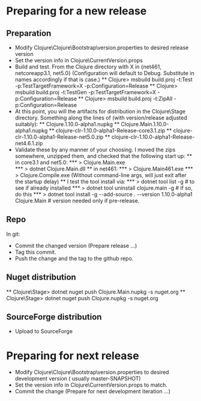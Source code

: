 <!-- -*- mode: markdown ; mode: visual-line ; coding: utf-8 -*- -->

# Preparing for a new release

## Preparation

* Modify Clojure\Clojure\Bootstrap\version.properties to desired release version
* Set the version info in Clojure\CurrentVersion.props
* Build and test.  From the Clojure directory with X in {net461, netcoreapp3.1, net5.0} (Configuration will default to Debug. Substitute in names accordingly if that is case.)
** Clojure>  msbuild build.proj -t:Test -p:TestTargetFramework=X -p:Configuration=Release
** Clojure>  msbuild build.proj -t:TestGen -p:TestTargetFramework=X -p:Configuration=Release
** Clojure>  msbuild build.proj -t:ZipAll  -p:Configuration=Release
* At this point, you will the artifacts for distribution in the Clojure\Stage directory.  Something along the lines of (with version/release adjusted suitably):
** Clojure.1.10.0-alpha1.nupkg
** Clojure.Main.1.10.0-alpha1.nupkg
** clojure-clr-1.10.0-alpha1-Release-core3.1.zip
** clojure-clr-1.10.0-alpha1-Release-net5.0.zip
** clojure-clr-1.10.0-alpha1-Release-net4.6.1.zip
* Validate these by any manner of your choosing.  I moved the zips somewhere, unzipped them, and checked that the following start up:
** in core3.1 and net5.0:
*** > Clojure.Main.exe          
*** > dotnet Clojure.Main.dll
** in net461:
*** > Clojure.Main461.exe
*** > Clojure.Compile.exe     (Without command-line args, will just exit after the startup delay)
** I test the tool install via:
*** > dotnet tool list -g                        # to see if already installed
*** > dotnet tool uninstall clojure.main -g      # if so, do this
*** > dotnet tool install -g --add-source . --version 1.10.0-alpha1  Clojure.Main    # version needed only if pre-release.


## Repo

In git:

* Commit the changed version  (Prepare release ...)
* Tag this commit.
* Push the change and the tag to the github repo.

## Nuget distribution

** Clojure\Stage> dotnet nuget push Clojure.Main<whatever>.nupkg -s nuget.org
** Clojure\Stage> dotnet nuget push Clojure<whatever>.nupkg  -s nuget.org


## SourceForge distribution

* Upload to SourceForge

# Preparing for next release

* Modify Clojure\Clojure\Bootstrap\version.properties to desired development version  ( usually master-SNAPSHOT)
* Set the version info in Clojure\CurrentVersion.props to match.
* Commit the change (Prepare for next development iteration ...)